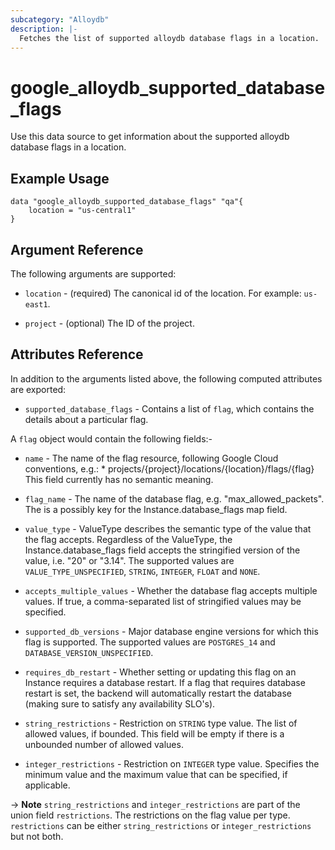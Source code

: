 ```yaml
---
subcategory: "Alloydb"
description: |-
  Fetches the list of supported alloydb database flags in a location.
---
```


# google\_alloydb\_supported\_database\_flags

Use this data source to get information about the supported alloydb database flags in a location.

## Example Usage


```hcl
data "google_alloydb_supported_database_flags" "qa"{
    location = "us-central1"
}
```

## Argument Reference

The following arguments are supported:

* `location` - (required) The canonical id of the location. For example: `us-east1`.

* `project` - (optional) The ID of the project.

## Attributes Reference

In addition to the arguments listed above, the following computed attributes are exported:

* `supported_database_flags` - Contains a list of `flag`, which contains the details about a particular flag.

A `flag` object would contain the following fields:-

* `name` - The name of the flag resource, following Google Cloud conventions, e.g.: * projects/{project}/locations/{location}/flags/{flag} This field currently has no semantic meaning.

* `flag_name` - The name of the database flag, e.g. "max_allowed_packets". The is a possibly key for the Instance.database_flags map field.

* `value_type` - ValueType describes the semantic type of the value that the flag accepts. Regardless of the ValueType, the Instance.database_flags field accepts the stringified version of the value, i.e. "20" or "3.14". The supported values are `VALUE_TYPE_UNSPECIFIED`, `STRING`, `INTEGER`, `FLOAT` and `NONE`.

* `accepts_multiple_values` - Whether the database flag accepts multiple values. If true, a comma-separated list of stringified values may be specified.

* `supported_db_versions` - Major database engine versions for which this flag is supported. The supported values are `POSTGRES_14` and `DATABASE_VERSION_UNSPECIFIED`.

* `requires_db_restart` - Whether setting or updating this flag on an Instance requires a database restart. If a flag that requires database restart is set, the backend will automatically restart the database (making sure to satisfy any availability SLO's).

* `string_restrictions` - Restriction on `STRING` type value. The list of allowed values, if bounded. This field will be empty if there is a unbounded number of allowed values.

* `integer_restrictions` - Restriction on `INTEGER` type value. Specifies the minimum value and the maximum value that can be specified, if applicable.

-> **Note** `string_restrictions` and `integer_restrictions` are part of the union field `restrictions`. The restrictions on the flag value per type. `restrictions` can be either `string_restrictions` or `integer_restrictions` but not both.
